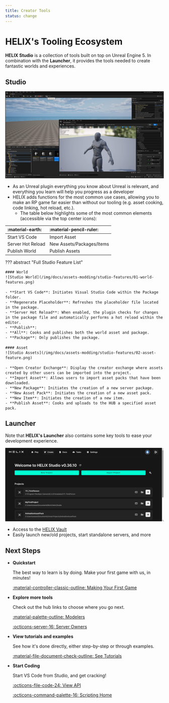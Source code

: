 ```yaml
---
title: Creator Tools
status: change
---
```


# HELIX's Tooling Ecosystem

**HELIX Studio** is a collection of tools built on top on Unreal Engine 5. In combination with the **Launcher**, it provides the tools needed to create fantastic worlds and experiences.

## Studio

![](../_images/getting_started/StudioSpam.jpg)

- As an Unreal plugin everything you know about Unreal is relevant, and everything you learn will help you progress as a developer
- HELIX adds functions for the most common use cases, allowing you to make an RP game far easier than without our tooling (e.g. asset cooking, code linking, hot reload, etc.).
    - The table below highlights some of the most common elements (accessible via the top center icons):

| :material-earth:  | :material-pencil-ruler: |
|:------------------|:-----|
| Start VS Code     | Import Asset |
| Server Hot Reload | New Assets/Packages/Items|
| Publish World     | Publish Assets |

??? abstract "Full Studio Feature List"

    #### World
    ![Studio World](/img/docs/assets-modding/studio-features/01-world-features.png)

    - **Start VS Code**: Initiates Visual Studio Code within the Package folder.
    - **Regenerate Placeholder**: Refreshes the placeholder file located in the package.
    - **Server Hot Reload**: When enabled, the plugin checks for changes in the package file and automatically performs a hot reload within the editor.
    - **Publish**: 
    - **All**: Cooks and publishes both the world asset and package.
    - **Package**: Only publishes the package.

    #### Asset
    ![Studio Assets](/img/docs/assets-modding/studio-features/02-asset-feature.png)

    - **Open Creator Exchange**: Display the creator exchange where assets created by other users can be imported into the project.
    - **Import Asset**: Allows users to import asset packs that have been downloaded.
    - **New Package**: Initiates the creation of a new server package.
    - **New Asset Pack**: Initiates the creation of a new asset pack.
    - **New Item**: Initiates the creation of a new item.
    - **Publish Asset**: Cooks and uploads to the HUB a specified asset pack.

## Launcher

Note that **HELIX's Launcher** also contains some key tools to ease your development experience.

![](../_images/getting_started/HELIXLauncher.png)

- Access to the [HELIX Vault](https://helixgame.com/vault)
- Easily launch new/old projects, start standalone servers, and more

## Next Steps
<div class="grid cards" markdown>

-   __Quickstart__

    The best way to learn is by doing. Make your first game with us, in minutes!

    [:material-controller-classic-outline: Making Your First Game](firstGame.md)

-   __Explore more tools__

	Check out the hub links to choose where you go next.

    [:material-palette-outline: Modelers](modelers.md)

    [:octicons-server-16: Server Owners](serverOwners.md)

-   __View tutorials and examples__

    See how it's done directly, either step-by-step or through examples.

    [:material-file-document-check-outline: See Tutorials](../tutorials/index.md)

-   __Start Coding__

    Start VS Code from Studio, and get cracking!

    [:octicons-file-code-24: View API](../api/index.md)

    [:octicons-command-palette-16: Scripting Home](../scripting/index.md)
</div>
